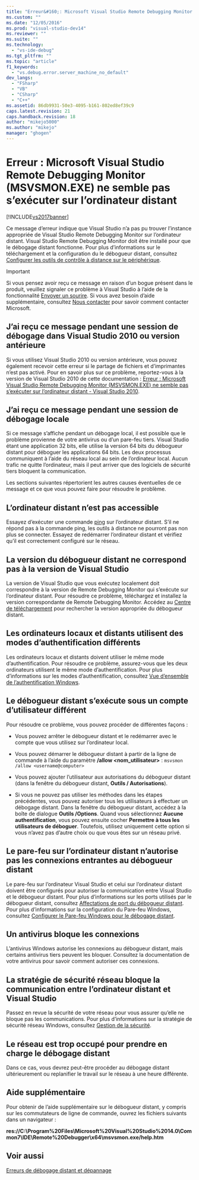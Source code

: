 ```yaml
---
title: "Erreur&#160;: Microsoft Visual Studio Remote Debugging Monitor (MSVSMON.EXE) ne semble pas s’ex&#233;cuter sur l’ordinateur distant | Microsoft Docs"
ms.custom: ""
ms.date: "12/05/2016"
ms.prod: "visual-studio-dev14"
ms.reviewer: ""
ms.suite: ""
ms.technology: 
  - "vs-ide-debug"
ms.tgt_pltfrm: ""
ms.topic: "article"
f1_keywords: 
  - "vs.debug.error.server_machine_no_default"
dev_langs: 
  - "FSharp"
  - "VB"
  - "CSharp"
  - "C++"
ms.assetid: 86db9931-50e3-4095-b161-802ed8ef39c9
caps.latest.revision: 21
caps.handback.revision: 18
author: "mikejo5000"
ms.author: "mikejo"
manager: "ghogen"
---
```

# Erreur&#160;: Microsoft Visual Studio Remote Debugging Monitor (MSVSMON.EXE) ne semble pas s’ex&#233;cuter sur l’ordinateur distant
[!INCLUDE[vs2017banner](../code-quality/includes/vs2017banner.md)]

Ce message d’erreur indique que Visual Studio n’a pas pu trouver l’instance appropriée de Visual Studio Remote Debugging Monitor sur l’ordinateur distant. Visual Studio Remote Debugging Monitor doit être installé pour que le débogage distant fonctionne. Pour plus d’informations sur le téléchargement et la configuration du le débogueur distant, consultez [Configurer les outils de contrôle à distance sur le périphérique](../Topic/Set%20Up%20the%20Remote%20Tools%20on%20the%20Device.md).  
  
> [!IMPORTANT]
>  Si vous pensez avoir reçu ce message en raison d’un bogue présent dans le produit, veuillez signaler ce problème à Visual Studio à l’aide de la fonctionnalité [Envoyer un sourire](../Topic/Visual%20Studio%20Send%20a%20Smile%20Instructions.md). Si vous avez besoin d’aide supplémentaire, consultez [Nous contacter](../ide/talk-to-us.md) pour savoir comment contacter Microsoft.  
  
## J’ai reçu ce message pendant une session de débogage dans Visual Studio 2010 ou version antérieure  
 Si vous utilisez Visual Studio 2010 ou version antérieure, vous pouvez également recevoir cette erreur si le partage de fichiers et d’imprimantes n’est pas activé. Pour en savoir plus sur ce problème, reportez\-vous à la version de Visual Studio 2010 de cette documentation : [Erreur : Microsoft Visual Studio Remote Debugging Monitor \(MSVSMON.EXE\) ne semble pas s’exécuter sur l’ordinateur distant \- Visual Studio 2010](https://msdn.microsoft.com/en-us/library/ms164726\(v=vs.100\).aspx).  
  
## J’ai reçu ce message pendant une session de débogage locale  
 Si ce message s’affiche pendant un débogage local, il est possible que le problème provienne de votre antivirus ou d’un pare\-feu tiers. Visual Studio étant une application 32 bits, elle utilise la version 64 bits du débogueur distant pour déboguer les applications 64 bits. Les deux processus communiquent à l’aide du réseau local au sein de l’ordinateur local. Aucun trafic ne quitte l’ordinateur, mais il peut arriver que des logiciels de sécurité tiers bloquent la communication.  
  
 Les sections suivantes répertorient les autres causes éventuelles de ce message et ce que vous pouvez faire pour résoudre le problème.  
  
## L’ordinateur distant n’est pas accessible  
 Essayez d’exécuter une commande [ping](https://technet.microsoft.com/en-us/library/ee624059\(v=ws.10\).aspx) sur l’ordinateur distant. S’il ne répond pas à la commande ping, les outils à distance ne pourront pas non plus se connecter. Essayez de redémarrer l’ordinateur distant et vérifiez qu’il est correctement configuré sur le réseau.  
  
## La version du débogueur distant ne correspond pas à la version de Visual Studio  
 La version de Visual Studio que vous exécutez localement doit correspondre à la version de Remote Debugging Monitor qui s’exécute sur l’ordinateur distant. Pour résoudre ce problème, téléchargez et installez la version correspondante de Remote Debugging Monitor. Accédez au [Centre de téléchargement](http://www.microsoft.com/en-us/download) pour rechercher la version appropriée du débogueur distant.  
  
## Les ordinateurs locaux et distants utilisent des modes d’authentification différents  
 Les ordinateurs locaux et distants doivent utiliser le même mode d’authentification. Pour résoudre ce problème, assurez\-vous que les deux ordinateurs utilisent le même mode d’authentification. Pour plus d’informations sur les modes d’authentification, consultez [Vue d’ensemble de l’authentification Windows](https://technet.microsoft.com/en-us/library/hh831472.aspx).  
  
## Le débogueur distant s’exécute sous un compte d’utilisateur différent  
 Pour résoudre ce problème, vous pouvez procéder de différentes façons :  
  
-   Vous pouvez arrêter le débogueur distant et le redémarrer avec le compte que vous utilisez sur l’ordinateur local.  
  
-   Vous pouvez démarrer le débogueur distant à partir de la ligne de commande à l’aide du paramètre  **\/allow \<nom\_utilisateur\>** : `msvsmon /allow <username@computer>`  
  
-   Vous pouvez ajouter l’utilisateur aux autorisations du débogueur distant \(dans la fenêtre du débogueur distant, **Outils \/ Autorisations**\).  
  
-   Si vous ne pouvez pas utiliser les méthodes dans les étapes précédentes, vous pouvez autoriser tous les utilisateurs à effectuer un débogage distant. Dans la fenêtre du débogueur distant, accédez à la boîte de dialogue **Outils \/Options**. Quand vous sélectionnez **Aucune authentification**, vous pouvez ensuite cocher **Permettre à tous les utilisateurs de déboguer**. Toutefois, utilisez uniquement cette option si vous n’avez pas d’autre choix ou que vous êtes sur un réseau privé.  
  
## Le pare\-feu sur l’ordinateur distant n’autorise pas les connexions entrantes au débogueur distant  
 Le pare\-feu sur l’ordinateur Visual Studio et celui sur l’ordinateur distant doivent être configurés pour autoriser la communication entre Visual Studio et le débogueur distant. Pour plus d’informations sur les ports utilisés par le débogueur distant, consultez [Affectations de port du débogueur distant](../debugger/remote-debugger-port-assignments.md). Pour plus d’informations sur la configuration du Pare\-feu Windows, consultez [Configurer le Pare\-feu Windows pour le débogage distant](../debugger/configure-the-windows-firewall-for-remote-debugging.md).  
  
## Un antivirus bloque les connexions  
 L’antivirus Windows autorise les connexions au débogueur distant, mais certains antivirus tiers peuvent les bloquer. Consultez la documentation de votre antivirus pour savoir comment autoriser ces connexions.  
  
## La stratégie de sécurité réseau bloque la communication entre l’ordinateur distant et Visual Studio  
 Passez en revue la sécurité de votre réseau pour vous assurer qu’elle ne bloque pas les communications. Pour plus d’informations sur la stratégie de sécurité réseau Windows, consultez [Gestion de la sécurité](https://msdn.microsoft.com/en-us/library/windows/desktop/ms721855\(v=vs.85\).aspx).  
  
## Le réseau est trop occupé pour prendre en charge le débogage distant  
 Dans ce cas, vous devrez peut\-être procéder au débogage distant ultérieurement ou replanifier le travail sur le réseau à une heure différente.  
  
## Aide supplémentaire  
 Pour obtenir de l’aide supplémentaire sur le débogueur distant, y compris sur les commutateurs de ligne de commande, ouvrez les fichiers suivants dans un navigateur :  
  
 **res:\/\/C:\\Program%20Files\\Microsoft%20Visual%20Studio%2014.0\\Common7\\IDE\\Remote%20Debugger\\x64\\msvsmon.exe\/help.htm**  
  
## Voir aussi  
 [Erreurs de débogage distant et dépannage](../debugger/remote-debugging-errors-and-troubleshooting.md)
